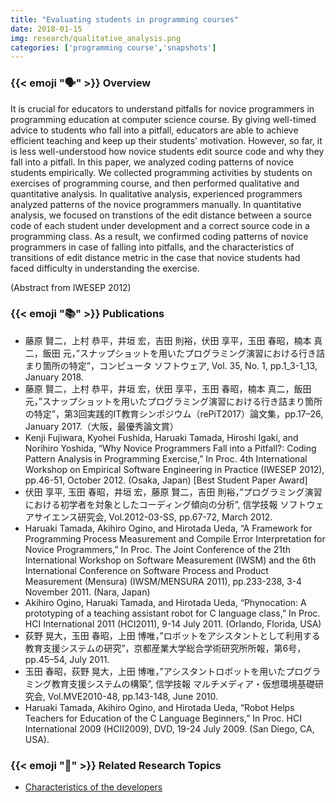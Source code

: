 ```yaml
---
title: "Evaluating students in programming courses"
date: 2018-01-15
img: research/qualitative_analysis.png
categories: ['programming course','snapshots']
---
```


### {{< emoji ":speaking_head:" >}} Overview

It is crucial for educators to understand pitfalls for novice programmers in programming education at computer science course.
By giving well-timed advice to students who fall into a pitfall, educators are able to achieve efficient teaching and keep up their students' motivation.
However, so far, it is less well-understood how novice students edit source code and why they fall into a pitfall.
In this paper, we analyzed coding patterns of novice students empirically.
We collected programming activities by students on exercises of programming course, and then performed qualitative and quantitative analysis.
In qualitative analysis, experienced programmers analyzed patterns of the novice programmers manually.
In quantitative analysis, we focused on transtions of the edit distance between a source code of each student under development and a correct source code in a programming class.
As a result, we confirmed coding patterns of novice programmers in case of falling into pitfalls, and the characteristics of transitions of edit distance metric in the case that novice students had faced difficulty in understanding the exercise.

(Abstract from IWESEP 2012)


### {{< emoji ":books:" >}} Publications

* 藤原 賢二，上村 恭平，井垣 宏，吉田 則裕，伏田 享平，玉田 春昭，楠本 真二，飯田 元，”スナップショットを用いたプログラミング演習における行き詰まり箇所の特定”，コンピュータ ソフトウェア, Vol. 35, No. 1, pp.1_3-1_13, January 2018.
* 藤原 賢二，上村 恭平，井垣 宏，伏田 享平，玉田 春昭，楠本 真二，飯田 元，”スナップショットを用いたプログラミング演習における行き詰まり箇所の特定”，第3回実践的IT教育シンポジウム（rePiT2017）論文集，pp.17–26, January 2017.（大阪，最優秀論文賞）
* Kenji Fujiwara, Kyohei Fushida, Haruaki Tamada, Hiroshi Igaki, and Norihiro Yoshida, “Why Novice Programmers Fall into a Pitfall?: Coding Pattern Analysis in Programming Exercise,” In Proc. 4th International Workshop on Empirical Software Engineering in Practice (IWESEP 2012), pp.46-51, October 2012. (Osaka, Japan) [Best Student Paper Award]
* 伏田 享平, 玉田 春昭，井垣 宏，藤原 賢二，吉田 則裕，”プログラミング演習における初学者を対象としたコーディング傾向の分析”, 信学技報 ソフトウェアサイエンス研究会, Vol.2012-03-SS, pp.67-72, March 2012.
* Haruaki Tamada, Akihiro Ogino, and Hirotada Ueda, “A Framework for Programming Process Measurement and Compile Error Interpretation for Novice Programmers,” In Proc. The Joint Conference of the 21th International Workshop on Software Measurement (IWSM) and the 6th International Conference on Software Process and Product Measurement (Mensura) (IWSM/MENSURA 2011), pp.233-238, 3-4 November 2011. (Nara, Japan)
* Akihiro Ogino, Haruaki Tamada, and Hirotada Ueda, “Phynocation: A prototyping of a teaching assistant robot for C language class,” In Proc. HCI International 2011 (HCI2011), 9-14 July 2011. (Orlando, Florida, USA)
* 荻野 晃大，玉田 春昭，上田 博唯，”ロボットをアシスタントとして利用する教育支援システムの研究”，京都産業大学総合学術研究所所報，第6号，pp.45–54, July 2011.
* 玉田 春昭，荻野 晃大，上田 博唯，”アシスタントロボットを用いたプログラミング教育支援システムの構築”, 信学技報 マルチメディア・仮想環境基礎研究会, Vol.MVE2010-48, pp.143-148, June 2010.
* Haruaki Tamada, Akihiro Ogino, and Hirotada Ueda, “Robot Helps Teachers for Education of the C Language Beginners,” In Proc. HCI International 2009 (HCII2009), DVD, 19-24 July 2009. (San Diego, CA, USA).

### {{< emoji ":handshake:" >}} Related Research Topics

* [Characteristics of the developers](../characteristics_of_developers)

